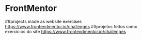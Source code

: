 # FrontMentor

##projects made as website exercises https://www.frontendmentor.io/challenges
##projetos feitos como exercicios do site https://www.frontendmentor.io/challenges
